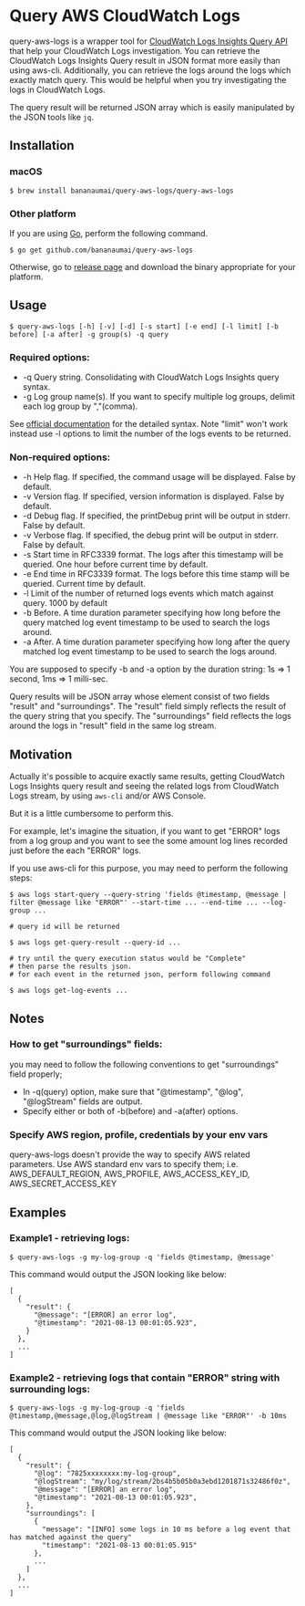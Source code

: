 # Query AWS CloudWatch Logs

query-aws-logs is a wrapper tool for [CloudWatch Logs Insights Query API](https://docs.aws.amazon.com/AmazonCloudWatch/latest/logs/AnalyzingLogData.html) that help your CloudWatch Logs investigation.
You can retrieve the CloudWatch Logs Insights Query result in JSON format more easily than using aws-cli.
Additionally, you can retrieve the logs around the logs which exactly match query.
This would be helpful when you try investigating the logs in CloudWatch Logs.

The query result will be returned JSON array which is easily manipulated by the JSON tools like `jq`.

## Installation

### macOS

```
$ brew install bananaumai/query-aws-logs/query-aws-logs
```

### Other platform

If you are using [Go](https://golang.org/), perform the following command.

```
$ go get github.com/bananaumai/query-aws-logs
```

Otherwise, go to [release page](https://github.com/bananaumai/query-aws-logs/releases/latest)
and download the binary appropriate for your platform.

## Usage

```
$ query-aws-logs [-h] [-v] [-d] [-s start] [-e end] [-l limit] [-b before] [-a after] -g group(s) -q query
```

### Required options:

* -q	Query string. Consolidating with CloudWatch Logs Insights query syntax.
* -g	Log group name(s). If you want to specify multiple log groups, delimit each log group by ","(comma). 

See [official documentation](https://docs.aws.amazon.com/AmazonCloudWatch/latest/logs/CWL_QuerySyntax.html) for the detailed syntax.
Note "limit" won't work instead use -l options to limit the number of the logs events to be returned.

### Non-required options:

* -h	Help flag. If specified, the command usage will be displayed. False by default.
* -v    Version flag. If specified, version information is displayed. False by default.
* -d    Debug flag. If specified, the printDebug print will be output in stderr. False by default.
* -v    Verbose flag. If specified, the debug print will be output in stderr. False by default.
* -s	Start time in RFC3339 format. The logs after this timestamp will be queried. One hour before current time by default.
* -e	End time in RFC3339 format. The logs before this time stamp will be queried. Current time by default.
* -l    Limit of the number of returned logs events which match against query. 1000 by default
* -b    Before. A time duration parameter specifying how long before the query matched log event timestamp to be used to search the logs around.
* -a	After. A time duration parameter specifying how long after the query matched log event timestamp to be used to search the logs around.

You are supposed to specify -b and -a option by the duration string: 1s => 1 second, 1ms => 1 milli-sec.

Query results will be JSON array whose element consist of two fields "result" and "surroundings".
The "result" field simply reflects the result of the query string that you specify.
The "surroundings" field reflects the logs around the logs in "result" field in the same log stream.


## Motivation

Actually it's possible to acquire exactly same results, getting CloudWatch Logs Insights query result and
seeing the related logs from CloudWatch Logs stream, by using `aws-cli` and/or AWS Console.

But it is a little cumbersome to perform this.

For example, let's imagine the situation, if you want to get "ERROR" logs from a log group
and you want to see the some amount log lines recorded just before the each "ERROR" logs.

If you use aws-cli for this purpose, you may need to perform the following steps:

```
$ aws logs start-query --query-string 'fields @timestamp, @message | filter @message like "ERROR"' --start-time ... --end-time ... --log-group ...

# query id will be returned

$ aws logs get-query-result --query-id ...

# try until the query execution status would be "Complete"
# then parse the results json.
# for each event in the returned json, perform following command

$ aws logs get-log-events ...
```

## Notes

### How to get "surroundings" fields:

you may need to follow the following conventions to get "surroundings" field properly;

* In -q(query) option, make sure that "@timestamp", "@log", "@logStream" fields are output.
* Specify either or both of -b(before) and -a(after) options.

### Specify AWS region, profile, credentials by your env vars

query-aws-logs doesn't provide the way to specify AWS related parameters.
Use AWS standard env vars to specify them;
i.e. AWS_DEFAULT_REGION, AWS_PROFILE, AWS_ACCESS_KEY_ID, AWS_SECRET_ACCESS_KEY

## Examples

### Example1 - retrieving logs:

```
$ query-aws-logs -g my-log-group -q 'fields @timestamp, @message'
```

This command would output the JSON looking like below:

```
[
  {
    "result": {
      "@message": "[ERROR] an error log",
      "@timestamp": "2021-08-13 00:01:05.923",
    }
  },
  ...
]
```

### Example2 - retrieving logs that contain "ERROR" string with surrounding logs:

```
$ query-aws-logs -g my-log-group -q 'fields @timestamp,@message,@log,@logStream | @message like "ERROR"' -b 10ms
```

This command would output the JSON looking like below:

```
[
  {
    "result": {
      "@log": "7825xxxxxxxx:my-log-group",
      "@logStream": "my/log/stream/2bs4b5b05b0a3ebd1201871s32486f0z",
      "@message": "[ERROR] an error log",
      "@timestamp": "2021-08-13 00:01:05.923",
    },
    "surroundings": [
      {
        "message": "[INFO] some logs in 10 ms before a log event that has matched against the query"
        "timestamp": "2021-08-13 00:01:05.915"
      },
      ...
    ]
  },
  ...
]
```


